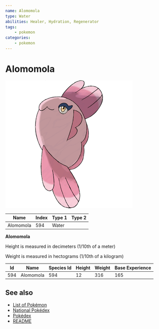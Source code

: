 ```yaml
---
name: Alomomola
type: Water
abilities: Healer, Hydration, Regenerator
tags:
    - pokemon
categories:
    - pokemon
---
```


# Alomomola


![Alomomola](images/594.png)

| **Name** | **Index** | **Type 1** | **Type 2** |
|----|----|----|----|
| Alomomola | 594 | Water  |  |

**Alomomola** 


Height is measured in decimeters (1/10th of a meter)

Weight is measured in hectograms (1/10th of a kilogram)

| **Id** | **Name** | **Species Id** | **Height** | **Weight** | **Base Experience** |
|--------|----------|----------------|------------|------------|---------------------|
| 594 | Alomomola | 594 | 12 | 316 | 165 |


## See also

- [List of Pokémon](../pokemon.md)
- [National Pokédex](../national_pokedex.md)
- [Pokédex](../pokedex.md)
- [README](../README.md)
